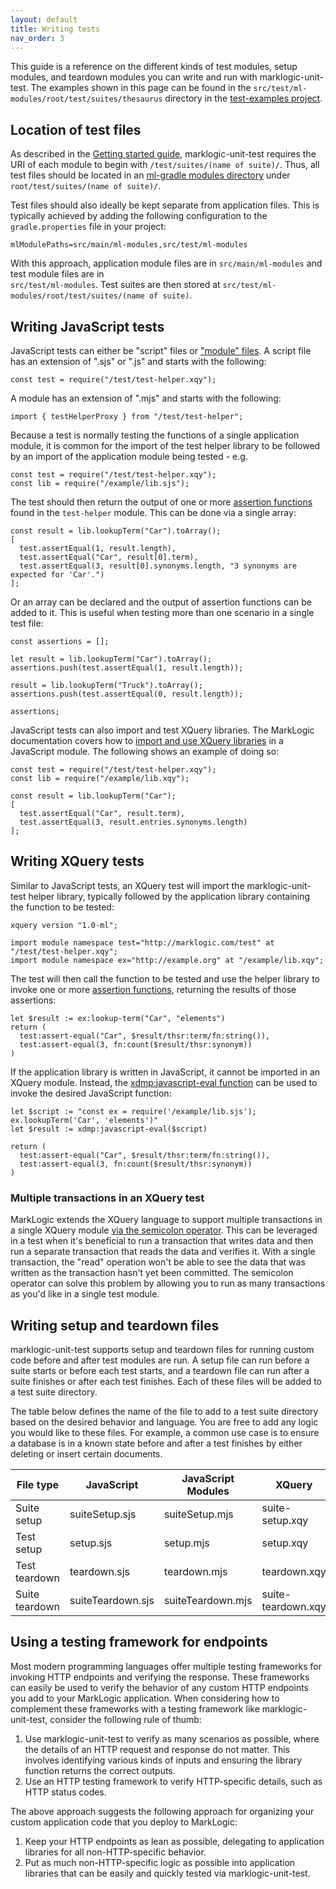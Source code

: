 ```yaml
---
layout: default
title: Writing tests
nav_order: 3
---
```


This guide is a reference on the different kinds of test modules, setup modules, and teardown modules you can write 
and run with marklogic-unit-test. The examples shown in this page can be found
in the `src/test/ml-modules/root/test/suites/thesaurus` directory in the
[test-examples project](https://github.com/marklogic-community/marklogic-unit-test/tree/master/examples/test-examples).

## Location of test files

As described in the [Getting started guide](getting-started.md), marklogic-unit-test requires the URI of each module
to begin with `/test/suites/(name of suite)/`. Thus, all test files should be located in an 
[ml-gradle modules directory](https://github.com/marklogic/ml-gradle/wiki/How-modules-are-loaded) under 
`root/test/suites/(name of suite)/`. 

Test files should also ideally be kept separate from application files. This is typically achieved by adding the 
following configuration to the `gradle.properties` file in your project:

    mlModulePaths=src/main/ml-modules,src/test/ml-modules

With this approach, application module files are in `src/main/ml-modules` and test module files are in  
`src/test/ml-modules`. Test suites are then stored at `src/test/ml-modules/root/test/suites/(name of suite)`. 

## Writing JavaScript tests

JavaScript tests can either be "script" files or ["module" files](https://docs.marklogic.com/guide/jsref/modules). 
A script file has an extension of ".sjs" or ".js" and starts with the following:

    const test = require("/test/test-helper.xqy");

A module has an extension of ".mjs" and starts with the following:

    import { testHelperProxy } from "/test/test-helper";

Because a test is normally testing the functions of a single application module, it is common for the import of 
the test helper library to be followed by an import of the application module being tested - e.g.

    const test = require("/test/test-helper.xqy");
    const lib = require("/example/lib.sjs");

The test should then return the output of one or more [assertion functions](assertion-functions.md) 
found in the `test-helper` module. This can be done via a single array:

```
const result = lib.lookupTerm("Car").toArray();
[
  test.assertEqual(1, result.length),
  test.assertEqual("Car", result[0].term),
  test.assertEqual(3, result[0].synonyms.length, "3 synonyms are expected for 'Car'.")
];
```

Or an array can be declared and the output of assertion functions can be added to it. This is useful when testing more
than one scenario in a single test file:

```
const assertions = [];

let result = lib.lookupTerm("Car").toArray();
assertions.push(test.assertEqual(1, result.length));

result = lib.lookupTerm("Truck").toArray();
assertions.push(test.assertEqual(0, result.length));

assertions;
```

JavaScript tests can also import and test XQuery libraries. The MarkLogic documentation covers how to
[import and use XQuery libraries](https://docs.marklogic.com/guide/jsref/functions#id_67468) in a JavaScript module. 
The following shows an example of doing so:

```
const test = require("/test/test-helper.xqy");
const lib = require("/example/lib.xqy");

const result = lib.lookupTerm("Car");
[
  test.assertEqual("Car", result.term),
  test.assertEqual(3, result.entries.synonyms.length)
];
```

## Writing XQuery tests

Similar to JavaScript tests, an XQuery test will import the marklogic-unit-test helper library, typically followed by 
the application library containing the function to be tested:

```
xquery version "1.0-ml";

import module namespace test="http://marklogic.com/test" at "/test/test-helper.xqy";
import module namespace ex="http://example.org" at "/example/lib.xqy";
```

The test will then call the function to be tested and use the helper library to invoke one or more
[assertion functions](assertion-functions.md), returning the results of those assertions:

```
let $result := ex:lookup-term("Car", "elements")
return (
  test:assert-equal("Car", $result/thsr:term/fn:string()),
  test:assert-equal(3, fn:count($result/thsr:synonym))
)
```

If the application library is written in JavaScript, it cannot be imported in an XQuery module. Instead, the 
[xdmp:javascript-eval function](https://docs.marklogic.com/xdmp:javascript-eval) can be used to invoke the desired
JavaScript function:

```
let $script := "const ex = require('/example/lib.sjs'); ex.lookupTerm('Car', 'elements')"
let $result := xdmp:javascript-eval($script)

return (
  test:assert-equal("Car", $result/thsr:term/fn:string()),
  test:assert-equal(3, fn:count($result/thsr:synonym))
)
```

### Multiple transactions in an XQuery test

MarkLogic extends the XQuery language to support multiple transactions in a single XQuery module 
[via the semicolon operator](https://docs.marklogic.com/guide/app-dev/transactions#id_11899). This can be 
leveraged in a test when it's beneficial to run a transaction that writes data and then run a separate transaction
that reads the data and verifies it. With a single transaction, the "read" operation won't be able to see the data
that was written as the transaction hasn't yet been committed. The semicolon operator can solve this problem by 
allowing you to run as many transactions as you'd like in a single test module.

## Writing setup and teardown files

marklogic-unit-test supports setup and teardown files for running custom code before and after test modules are run. 
A setup file can run before a suite starts or before each test starts, and a teardown file can run after a suite 
finishes or after each test finishes. Each of these files will be added to a test suite directory.

The table below defines the name of the file to add to a test suite directory based on the desired behavior and 
language. You are free to add any logic you would like to these files. For example, a common use case is to ensure a 
database is in a known state before and after a test finishes by either deleting or insert certain documents.

| File type  | JavaScript | JavaScript Modules | XQuery |
| --- | --- | --- | --- |
|Suite setup|suiteSetup.sjs|suiteSetup.mjs|suite-setup.xqy|
|Test setup|setup.sjs|setup.mjs|setup.xqy|
|Test teardown|teardown.sjs|teardown.mjs|teardown.xqy|
|Suite teardown|suiteTeardown.sjs|suiteTeardown.mjs|suite-teardown.xqy|

## Using a testing framework for endpoints

Most modern programming languages offer multiple testing frameworks for invoking HTTP endpoints and verifying the 
response. These frameworks can easily be used to verify the behavior of any custom HTTP endpoints you add to your 
MarkLogic application. When considering how to complement these frameworks with a testing framework like 
marklogic-unit-test, consider the following rule of thumb:

1. Use marklogic-unit-test to verify as many scenarios as possible, where the details of an HTTP request and 
   response do not matter. This involves identifying various kinds of inputs and ensuring the library function 
   returns the correct outputs.
2. Use an HTTP testing framework to verify HTTP-specific details, such as HTTP status codes. 

The above approach suggests the following approach for organizing your custom application code that you deploy to 
MarkLogic:

1. Keep your HTTP endpoints as lean as possible, delegating to application libraries for all non-HTTP-specific behavior.
2. Put as much non-HTTP-specific logic as possible into application libraries that can be easily and quickly tested 
   via marklogic-unit-test.
